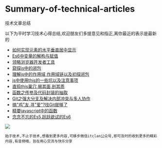 # Summary-of-technical-articles
技术文章总结

以下为平时学习技术心得总结,欢迎朋友们多提意见和指正,离你最近的表示是最新的

* [如何实现元素的水平垂直居中显示](http://mp.weixin.qq.com/s/n50pxd4TTHHZ2vV7jhV99w)
* [Es6中变量的解构与赋值](http://mp.weixin.qq.com/s/jl1XrA_QTW9FRY03cpvPuw)
* [领略浏览器开发者工具](http://mp.weixin.qq.com/s/2Vu_HA_26CGiB4ciC9yETA)
* [窥探js中的闭包](http://mp.weixin.qq.com/s/dxtMve0QPb8FVCIq-3OYkg)
* [理解js中的作用域,作用域链以及初探闭包](http://mp.weixin.qq.com/s/2tdzgGB1ENnVvfCNdLtIUA)
* [js中使用this的一些坑以及注意事项](http://mp.weixin.qq.com/s/YgYdoE9LNIymu5w1sTjNrA)
* [直捣this巢穴,揭其面,剖其质](http://mp.weixin.qq.com/s/gZNOurMxapdSPEMQX6XPTg)
* [函数之传参及代码封装的抽取](http://mp.weixin.qq.com/s/6t30HkHet1gOYHZ0cpuQiw)
* [Git之强大分支及解决内部冲突与多人协作](http://mp.weixin.qq.com/s/wYV8snunw2O9JHrBl5d2dA)
* [搞"鸡"友,寻"爱"?找Git就够了](http://mp.weixin.qq.com/s/iF3w2Q0sxIIDC7ubTbCQOA)
* [精要javascript中的函数](http://mp.weixin.qq.com/s/XMWVePN65kqnd158K0I9mg)
* [念念不忘的Es5,跃跃欲试的Es6](http://mp.weixin.qq.com/s/TLfWVxnDlreCBkLMNSaFBw)






![](http://i.imgur.com/MJKJTZC.jpg)

`始于技术,不止于技术,想看到更多内容,可移步微信itclan公众号,即可及时的收到更多的精彩内容,有音频哦，旨在用心交流与快乐分享`
